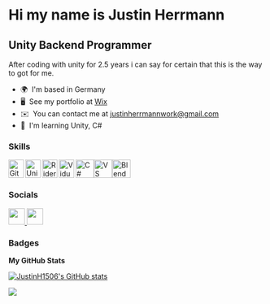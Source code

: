 Hi my name is Justin Herrmann
================================

Unity Backend Programmer
------------------------

After coding with unity for 2.5 years i can say for certain that this is the way to got for me.

* 🌍  I'm based in Germany
* 🖥️  See my portfolio at [Wix](http://justinherrmann34.wixsite.com/justinherrmann)
* ✉️  You can contact me at [justinherrmannwork@gmail.com](mailto:justinherrmannwork@gmail.com)
* 🧠  I'm learning Unity, C#

### Skills


<p align="left">
<a href="https://docs.microsoft.com/en-us/dotnet/csharp/" target="_blank" rel="noreferrer"><img src="https://raw.githubusercontent.com/danielcranney/readme-generator/main/public/icons/skills/csharp-colored.svg" width="36" height="36" alt="C#" /></a><img align="left" alt="Git" width="30px" height="36" src="https://cdn.jsdelivr.net/gh/devicons/devicon/icons/git/git-original.svg" /></a><a href="https://code.visualstudio.com/" target="_blank" rel="noreferrer"><img src="https://raw.githubusercontent.com/danielcranney/readme-generator/main/public/icons/skills/visualstudiocode.svg" width="36" height="36" alt="VS Code" /></a></a></a></a></a><a href="https://www.blender.org/" target="_blank" rel="noreferrer"><img src="https://raw.githubusercontent.com/danielcranney/readme-generator/main/public/icons/skills/blender-colored.svg" width="36" height="36" alt="Blender" /></a> <img align="left" alt="Unity" width="30px" height="36" src="https://cdn.jsdelivr.net/gh/devicons/devicon@latest/icons/unity/unity-original.svg" /> 
<img align="left" alt="Rider" width="30px" height="36" src="https://cdn.jsdelivr.net/gh/devicons/devicon@latest/icons/rider/rider-original.svg" />
<img align="left" alt="VidualStudio" width="30px" height="36" src="https://cdn.jsdelivr.net/gh/devicons/devicon@latest/icons/visualstudio/visualstudio-original.svg" />
</p>


### Socials

<p align="left"> <a href="https://www.github.com/JustinH1506" target="_blank" rel="noreferrer"> <picture> <source media="(prefers-color-scheme: dark)" srcset="https://raw.githubusercontent.com/danielcranney/readme-generator/main/public/icons/socials/github-dark.svg" /> <source media="(prefers-color-scheme: light)" srcset="https://raw.githubusercontent.com/danielcranney/readme-generator/main/public/icons/socials/github.svg" /> <img src="https://raw.githubusercontent.com/danielcranney/readme-generator/main/public/icons/socials/github.svg" width="32" height="32" /> </picture> </a> <a href="https://www.linkedin.com/in/justin-herrmann-5b33402b0/" target="_blank" rel="noreferrer"> <picture> <source media="(prefers-color-scheme: dark)" srcset="https://raw.githubusercontent.com/danielcranney/readme-generator/main/public/icons/socials/linkedin-dark.svg" /> <source media="(prefers-color-scheme: light)" srcset="https://raw.githubusercontent.com/danielcranney/readme-generator/main/public/icons/socials/linkedin.svg" /> <img src="https://raw.githubusercontent.com/danielcranney/readme-generator/main/public/icons/socials/linkedin.svg" width="32" height="32" /> </picture> </a></p>

### Badges

<b>My GitHub Stats</b>

<a href="http://www.github.com/JustinH1506"><img src="https://github-readme-stats.vercel.app/api?username=JustinH1506&show_icons=true&hide=&count_private=true&title_color=0891b2&text_color=ffffff&icon_color=0891b2&bg_color=181824&hide_border=true&show_icons=true" alt="JustinH1506's GitHub stats" /></a>

<a href="http://www.github.com/JustinH1506"><img src="https://github-readme-streak-stats.herokuapp.com/?user=JustinH1506&stroke=ffffff&background=181824&ring=0891b2&fire=0891b2&currStreakNum=ffffff&currStreakLabel=0891b2&sideNums=ffffff&sideLabels=ffffff&dates=ffffff&hide_border=true" /></a>
